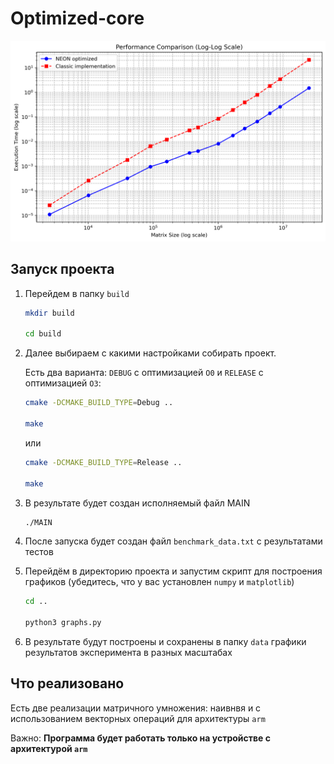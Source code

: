 # Optimized-core

![Example](data/performance_comparison_log.png)

## Запуск проекта

1. Перейдем в папку ```build```

   ```sh
   mkdir build

   cd build
   ```

2. Далее выбираем с какими настройками собирать проект.

   Есть два варианта: ```DEBUG``` с оптимизацией ```O0``` и ```RELEASE``` с оптимизацией ```O3```:

   ```sh
   cmake -DCMAKE_BUILD_TYPE=Debug ..

   make
   ```

   или

   ```sh
   cmake -DCMAKE_BUILD_TYPE=Release ..

   make
   ```

3. В результате будет создан исполняемый файл MAIN

   ```sh
   ./MAIN
   ```

4. После запуска будет создан файл ```benchmark_data.txt``` с результатами тестов

5. Перейдём в директорию проекта и запустим скрипт для построения графиков (убедитесь, что у вас установлен ```numpy``` и ```matplotlib```)

   ```sh
   cd ..

   python3 graphs.py
   ```

6. В результате будут построены и сохранены в папку ```data``` графики результатов эксперимента в разных масштабах

## Что реализовано

Есть две реализации матричного умножения: наивнвя и с использованием векторных операций для архитектуры ```arm```

Важно: **Программа будет работать только на устройстве с архитектурой ```arm```**
